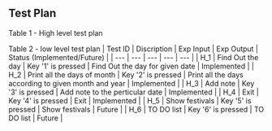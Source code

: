 ## Test Plan
Table 1 - High level test plan

Table 2 - low level test plan
| Test ID | Discription | Exp Input | Exp Output | Status (Implemented/Future) |
| --- | --- | --- | --- | --- |
| H_1 | Find Out the day | Key '1' is pressed  | Find Out the day for given date | Implemented |
| H_2 | Print all the days of month | Key '2' is pressed  | Print all the days according to given month and year | Implemented |
| H_3 | Add note | Key '3' is pressed  | Add note to the perticular date | Implemented |
| H_4 | Exit | Key '4' is pressed  | Exit | Implemented |
| H_5 | Show festivals | Key '5' is pressed  | Show festivals | Future |
| H_6 | TO DO list | Key '6' is pressed  | TO DO list | Future |
